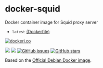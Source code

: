 # docker-squid
Docker container image for Squid proxy server

* `latest` [(Dockerfile)](https://github.com/zercle/docker-squid/blob/master/Dockerfile)

[![dockeri.co](http://dockeri.co/image/zercle/docker-squid)](https://registry.hub.docker.com/zercle/docker-squid/)

[![](https://images.microbadger.com/badges/image/zercle/docker-squid.svg)](https://microbadger.com/images/zercle/docker-squid "Get your own image badge on microbadger.com")
[![](https://images.microbadger.com/badges/version/zercle/docker-squid.svg)](https://microbadger.com/images/zercle/docker-squid "Get your own version badge on microbadger.com")
[![GitHub issues](https://img.shields.io/github/issues/zercle/docker-squid.svg "GitHub issues")](https://github.com/zercle/docker-squid)
[![GitHub stars](https://img.shields.io/github/stars/zercle/docker-squid.svg "GitHub stars")](https://github.com/zercle/docker-squid)

Based on the [Official Debian Docker image](https://hub.docker.com/r/_/debian/ "official image").
